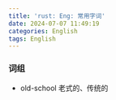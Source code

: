 ```yaml
---
title: 'rust: Eng: 常用字词'
date: 2024-07-07 11:49:19
categories: English
tags: English
---
```


### 词组

- old-school 老式的、传统的

